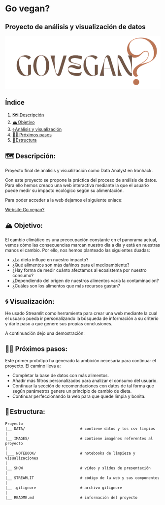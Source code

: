 # Go vegan?

## Proyecto de análisis y visualización de datos

![Alt text](images/streamlit/logof.png)

## Índice

1. [🗺️ Descripción](#descripcion)
2. [🏔️ Objetivo](#objetivo)
3. [🌀 Análisis y visualización](#analisis)
4. [🧗‍♀️ Próximos pasos](#pasos)
5. [🧊 Estructura](#estructura)


## 🗺️ Descripción:<a name="descripcion"/>

Proyecto final de análisis y visualización como Data Analyst en Ironhack. 

Con este proyecto se propone la práctica del proceso de análisis de datos. Para ello hemos creado una web interactiva mediante la que el usuario puede medir su impacto ecológico según su alimentación.

Para poder acceder a la web dejamos el siguiente enlace:

[Website Go vegan?](https://nereariveiro-go-vegan--streamlitmain-ky4jxb.streamlit.app/)

## 🏔️ Objetivo:<a name="objetivo"/>

El cambio climático es una preocupación constante en el panorama actual, vemos cómo las consecuencias marcan nuestro día a día y está en nuestras manos el cambio. Por ello, nos hemos planteado las siguientes duadas:

- ¿La dieta influye en nuestro impacto?
- ¿Qué alimentos son más dañinos para el medioambiente?
- ¿Hay forma de medir cuánto afectamos al ecosistema por nuestro consumo?
- ¿Dependiendo del origen de nuestros alimentos varía la contaminación?
- ¿Cuáles son los alimentos que más recursos gastan?


## 🌀 Visualización:<a name="analisis"/>

He usado Streamlit como herramienta para crear una web mediante la cual el usuario pueda ir personalizando la búsqueda de información a su criterio y darle paso a que genere sus propias conclusiones. 

A continuación dejo una demostración:




## 🧗‍♀️ Próximos pasos:<a name='pasos'/>

Este primer prototipo ha generado la ambición necesaria para continuar el proyecto. El camino lleva a:

- Completar la base de datos con más alimentos.
- Añadir más filtros personalizados para analizar el consumo del usuario.
- Continuar la sección de recomendaciones con datos de tal forma que según parámetros genere un principio de cambio de dieta.
- Continuar perfeccionando la web para que quede limpia y bonita.


## 🧊 Estructura:<a name="estructura"/>

```
Proyecto 
|__ DATA/                         # contiene datos y los csv limpios
|
|__ IMAGES/                       # contiene imagénes referentes al proyecto    
|
|___ NOTEBOOK/                    # notebooks de limpieza y visualizaciones
|
|__ SHOW                          # vídeo y slides de presentación
|
|__ STREAMLIT                     # código de la web y sus componentes
|
|__ .gitignore                    # archivo gitignore     
|
|__ README.md                     # información del proyecto
```

